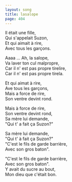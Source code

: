 ```yaml
---
layout: song
title: lasalope
page: 404
---
```


﻿Il était une fille,  
Qui s'appelait Suzon,  
Et qui aimait à rire,  
Avec tous les garçons.  

Aaaa ... Ah, la salope,  
Va laver ton cul malpropre,  
Car il n' est pas propre tirelire,  
Car il n' est pas propre tirela.  

Et qui aimat à rire,  
Ave tous les garçons,  
Mais a force de rire,  
Son ventre devint rond.  

Mais à force de rire,  
Son ventre devint rond,  
Sa mère lui demande,  
"Qui t' a fait ça Suzon?"  

Sa mère lui demande,  
"Qui t' à fait ça Suzon?"  
"C'est le fils de garde barrière,  
Avec son gros baton".  

"C'est le fils de garde barrière,  
Avec son gros baton".  
Y avait du sucre au bout,  
Mon dieu que c'était bon.  
